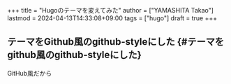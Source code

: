 +++
title = "Hugoのテーマを変えてみた"
author = ["YAMASHITA Takao"]
lastmod = 2024-04-13T14:33:08+09:00
tags = ["hugo"]
draft = true
+++

## テーマをGithub風のgithub-styleにした {#テーマをgithub風のgithub-styleにした}

GitHub風だから
